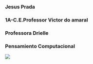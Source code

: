 ### Jesus Prada
### 1A-C.E.Professor Victor do amaral
### Professora Drielle
### Pensamiento Computacional
<a href= "https://github.com/IAmNotAGamer/IAmNotAGamer/blob/main/README.md"><img src="https://media0.giphy.com/avatars/mwooodward/cIe5MvDvX4Vc.gif."></img></a>
